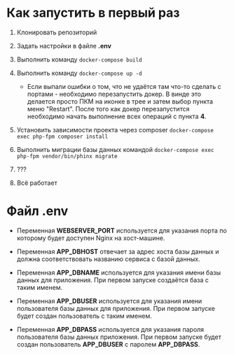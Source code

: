 # Как запустить в первый раз

1. Клонировать репозиторий

2. Задать настройки в файле **.env**

3. Выполнить команду ```docker-compose build```

4. Выполнить команду ```docker-compose up -d```

    * Если выпали ошибки о том, что не удаётся там что-то сделать с портами -
    необходимо перезапустить докер. В винде это делается просто ПКМ на иконке
    в трее и затем выбор пункта меню "Restart". После того как докер перезапустится
    необходимо начать выполнение всех операций с пункта **4**.

5. Установить зависимости проекта через composer
```docker-compose exec php-fpm composer install```

6. Выполнить миграции базы данных командой
```docker-compose exec php-fpm vendor/bin/phinx migrate```

7. ???

8. Всё работает

# Файл .env

* Переменная **WEBSERVER_PORT** используется для указания порта по которому
будет доступен Nginx на хост-машине.

* Переменная **APP_DBHOST** отвечает за адрес хоста базы данных и должна соответствовать
названию сервиса с базой данных.

* Переменная **APP_DBNAME** используется для указания имени базы данных для приложения.
При первом запуске создаётся база с таким именем.

* Переменная **APP_DBUSER** используется для указания имени пользователя базы данных
для приложения. При первом запуске будет создан пользователь с таким именем.

* Переменная **APP_DBPASS** используется для указания пароля пользователя базы данных
приложения. При первом запуске будет создан пользователь **APP_DBUSER** с паролем
**APP_DBPASS**.